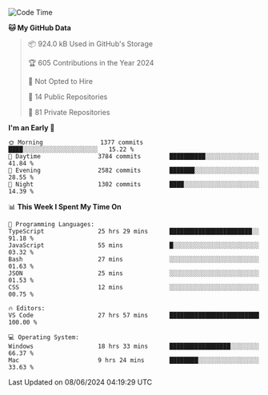 <!--START_SECTION:waka-->
![Code Time](http://img.shields.io/badge/Code%20Time-5%2C738%20hrs-blue)

**🐱 My GitHub Data** 

> 📦 924.0 kB Used in GitHub's Storage 
 > 
> 🏆 605 Contributions in the Year 2024
 > 
> 🚫 Not Opted to Hire
 > 
> 📜 14 Public Repositories 
 > 
> 🔑 81 Private Repositories 
 > 
**I'm an Early 🐤** 

```text
🌞 Morning                1377 commits        ████░░░░░░░░░░░░░░░░░░░░░   15.22 % 
🌆 Daytime                3784 commits        ██████████░░░░░░░░░░░░░░░   41.84 % 
🌃 Evening                2582 commits        ███████░░░░░░░░░░░░░░░░░░   28.55 % 
🌙 Night                  1302 commits        ████░░░░░░░░░░░░░░░░░░░░░   14.39 % 
```


📊 **This Week I Spent My Time On** 

```text
💬 Programming Languages: 
TypeScript               25 hrs 29 mins      ███████████████████████░░   91.18 % 
JavaScript               55 mins             █░░░░░░░░░░░░░░░░░░░░░░░░   03.32 % 
Bash                     27 mins             ░░░░░░░░░░░░░░░░░░░░░░░░░   01.63 % 
JSON                     25 mins             ░░░░░░░░░░░░░░░░░░░░░░░░░   01.53 % 
CSS                      12 mins             ░░░░░░░░░░░░░░░░░░░░░░░░░   00.75 % 

🔥 Editors: 
VS Code                  27 hrs 57 mins      █████████████████████████   100.00 % 

💻 Operating System: 
Windows                  18 hrs 33 mins      █████████████████░░░░░░░░   66.37 % 
Mac                      9 hrs 24 mins       ████████░░░░░░░░░░░░░░░░░   33.63 % 
```


 Last Updated on 08/06/2024 04:19:29 UTC
<!--END_SECTION:waka-->

